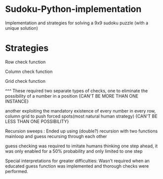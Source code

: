 # Sudoku-Python-implementation
Implementation and strategies for solving a 9x9 sudoku puzzle (with a unique solution)
# Strategies

Row check function

Column check function

Grid check function

^^^ These required two separate types of checks, one to eliminate the possibility of a number in a position {CAN'T BE MORE THAN ONE INSTANCE}

another exploiting the mandatory existence of every number in every row, column grid to push forced spots(most natural human strategy) {CAN'T BE LESS THAN ONE POSSIBILITY}


Recursion sweeps : Ended up using (double?) recursion with two functions mainloop and guess recursing through each other

guess checking was required to imitate humans thinking one step ahead, it was only enabled for a 50% probability and only limited to one step


Special interpretations for greater difficulties: Wasn't required when an educated guess function was implemented and thorough checks were performed.

